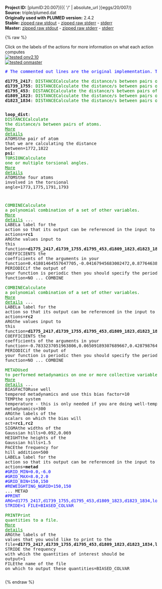 **Project ID:** [plumID:20.007]({{ '/' | absolute_url }}eggs/20/007/)  
**Source:** triple/plumed.dat  
**Originally used with PLUMED version:** 2.4.2  
**Stable:** [zipped raw stdout](plumed.dat.plumed.stdout.txt.zip) - [zipped raw stderr](plumed.dat.plumed.stderr.txt.zip) - [stderr](plumed.dat.plumed.stderr)  
**Master:** [zipped raw stdout](plumed.dat.plumed_master.stdout.txt.zip) - [zipped raw stderr](plumed.dat.plumed_master.stderr.txt.zip) - [stderr](plumed.dat.plumed_master.stderr)  

{% raw %}
<div class="plumedpreheader">
<div class="headerInfo" id="value_details_data/triple/plumed.dat"> Click on the labels of the actions for more information on what each action computes </div>
<div class="containerBadge">
<div class="headerBadge"><a href="plumed.dat.plumed.stderr"><img src="https://img.shields.io/badge/v2.10-passing-green.svg" alt="tested onv2.10" /></a></div>
<div class="headerBadge"><a href="plumed.dat.plumed_master.stderr"><img src="https://img.shields.io/badge/master-passing-green.svg" alt="tested onmaster" /></a></div>
</div>
</div>
<pre class="plumedlisting">
<span style="color:blue" class="comment"># The commented out lines are the original implementation. They have been altered to be compatible with newer PLUMED versions.</span>
<br/><b name="data/triple/plumed.datd1775_2417" onclick='showPath("data/triple/plumed.dat","data/triple/plumed.datd1775_2417","data/triple/plumed.datd1775_2417","brown")'>d1775_2417</b>: <span class="plumedtooltip" style="color:green">DISTANCE<span class="right">Calculate the distance/s between pairs of atoms. <a href="https://www.plumed.org/doc-master/user-doc/html/DISTANCE" style="color:green">More details</a><i></i></span></span> <span class="plumedtooltip">ATOMS<span class="right">the pair of atom that we are calculating the distance between<i></i></span></span>=1775,2417
<span style="display:none;" id="data/triple/plumed.datd1775_2417">The DISTANCE action with label <b>d1775_2417</b> calculates the following quantities:<table  align="center" frame="void" width="95%" cellpadding="5%"><tr><td width="5%"><b> Quantity </b>  </td><td><b> Description </b> </td></tr><tr><td width="5%">d1775_2417.value</td><td>the DISTANCE between this pair of atoms</td></tr></table></span><b name="data/triple/plumed.datd1739_1755" onclick='showPath("data/triple/plumed.dat","data/triple/plumed.datd1739_1755","data/triple/plumed.datd1739_1755","brown")'>d1739_1755</b>: <span class="plumedtooltip" style="color:green">DISTANCE<span class="right">Calculate the distance/s between pairs of atoms. <a href="https://www.plumed.org/doc-master/user-doc/html/DISTANCE" style="color:green">More details</a><i></i></span></span> <span class="plumedtooltip">ATOMS<span class="right">the pair of atom that we are calculating the distance between<i></i></span></span>=1739,1755
<span style="display:none;" id="data/triple/plumed.datd1739_1755">The DISTANCE action with label <b>d1739_1755</b> calculates the following quantities:<table  align="center" frame="void" width="95%" cellpadding="5%"><tr><td width="5%"><b> Quantity </b>  </td><td><b> Description </b> </td></tr><tr><td width="5%">d1739_1755.value</td><td>the DISTANCE between this pair of atoms</td></tr></table></span><b name="data/triple/plumed.datd1795_453" onclick='showPath("data/triple/plumed.dat","data/triple/plumed.datd1795_453","data/triple/plumed.datd1795_453","brown")'>d1795_453</b>: <span class="plumedtooltip" style="color:green">DISTANCE<span class="right">Calculate the distance/s between pairs of atoms. <a href="https://www.plumed.org/doc-master/user-doc/html/DISTANCE" style="color:green">More details</a><i></i></span></span> <span class="plumedtooltip">ATOMS<span class="right">the pair of atom that we are calculating the distance between<i></i></span></span>=1795,453
<span style="display:none;" id="data/triple/plumed.datd1795_453">The DISTANCE action with label <b>d1795_453</b> calculates the following quantities:<table  align="center" frame="void" width="95%" cellpadding="5%"><tr><td width="5%"><b> Quantity </b>  </td><td><b> Description </b> </td></tr><tr><td width="5%">d1795_453.value</td><td>the DISTANCE between this pair of atoms</td></tr></table></span><b name="data/triple/plumed.datd1809_1823" onclick='showPath("data/triple/plumed.dat","data/triple/plumed.datd1809_1823","data/triple/plumed.datd1809_1823","brown")'>d1809_1823</b>: <span class="plumedtooltip" style="color:green">DISTANCE<span class="right">Calculate the distance/s between pairs of atoms. <a href="https://www.plumed.org/doc-master/user-doc/html/DISTANCE" style="color:green">More details</a><i></i></span></span> <span class="plumedtooltip">ATOMS<span class="right">the pair of atom that we are calculating the distance between<i></i></span></span>=1809,1823
<span style="display:none;" id="data/triple/plumed.datd1809_1823">The DISTANCE action with label <b>d1809_1823</b> calculates the following quantities:<table  align="center" frame="void" width="95%" cellpadding="5%"><tr><td width="5%"><b> Quantity </b>  </td><td><b> Description </b> </td></tr><tr><td width="5%">d1809_1823.value</td><td>the DISTANCE between this pair of atoms</td></tr></table></span><b name="data/triple/plumed.datd1823_1834" onclick='showPath("data/triple/plumed.dat","data/triple/plumed.datd1823_1834","data/triple/plumed.datd1823_1834","brown")'>d1823_1834</b>: <span class="plumedtooltip" style="color:green">DISTANCE<span class="right">Calculate the distance/s between pairs of atoms. <a href="https://www.plumed.org/doc-master/user-doc/html/DISTANCE" style="color:green">More details</a><i></i></span></span> <span class="plumedtooltip">ATOMS<span class="right">the pair of atom that we are calculating the distance between<i></i></span></span>=1823,1834

<span style="display:none;" id="data/triple/plumed.datd1823_1834">The DISTANCE action with label <b>d1823_1834</b> calculates the following quantities:<table  align="center" frame="void" width="95%" cellpadding="5%"><tr><td width="5%"><b> Quantity </b>  </td><td><b> Description </b> </td></tr><tr><td width="5%">d1823_1834.value</td><td>the DISTANCE between this pair of atoms</td></tr></table></span><b name="data/triple/plumed.datloop_dist" onclick='showPath("data/triple/plumed.dat","data/triple/plumed.datloop_dist","data/triple/plumed.datloop_dist","brown")'>loop_dist</b>: <span class="plumedtooltip" style="color:green">DISTANCE<span class="right">Calculate the distance/s between pairs of atoms. <a href="https://www.plumed.org/doc-master/user-doc/html/DISTANCE" style="color:green">More details</a><i></i></span></span> <span class="plumedtooltip">ATOMS<span class="right">the pair of atom that we are calculating the distance between<i></i></span></span>=1772,1822
<span style="display:none;" id="data/triple/plumed.datloop_dist">The DISTANCE action with label <b>loop_dist</b> calculates the following quantities:<table  align="center" frame="void" width="95%" cellpadding="5%"><tr><td width="5%"><b> Quantity </b>  </td><td><b> Description </b> </td></tr><tr><td width="5%">loop_dist.value</td><td>the DISTANCE between this pair of atoms</td></tr></table></span><b name="data/triple/plumed.datpsi" onclick='showPath("data/triple/plumed.dat","data/triple/plumed.datpsi","data/triple/plumed.datpsi","brown")'>psi</b>: <span class="plumedtooltip" style="color:green">TORSION<span class="right">Calculate one or multiple torsional angles. <a href="https://www.plumed.org/doc-master/user-doc/html/TORSION" style="color:green">More details</a><i></i></span></span> <span class="plumedtooltip">ATOMS<span class="right">the four atoms involved in the torsional angle<i></i></span></span>=1773,1775,1791,1793

<span style="display:none;" id="data/triple/plumed.datpsi">The TORSION action with label <b>psi</b> calculates the following quantities:<table  align="center" frame="void" width="95%" cellpadding="5%"><tr><td width="5%"><b> Quantity </b>  </td><td><b> Description </b> </td></tr><tr><td width="5%">psi.value</td><td>the TORSION involving these atoms</td></tr></table></span><span class="plumedtooltip" style="color:green">COMBINE<span class="right">Calculate a polynomial combination of a set of other variables. <a href="https://www.plumed.org/doc-master/user-doc/html/COMBINE" style="color:green">More details</a><i></i></span></span> ...
<span class="plumedtooltip">LABEL<span class="right">a label for the action so that its output can be referenced in the input to other actions<i></i></span></span>=<b name="data/triple/plumed.datrc1" onclick='showPath("data/triple/plumed.dat","data/triple/plumed.datrc1","data/triple/plumed.datrc1","brown")'>rc1</b> <span class="plumedtooltip">ARG<span class="right">the values input to this function<i></i></span></span>=<b name="data/triple/plumed.datd1775_2417">d1775_2417</b>,<b name="data/triple/plumed.datd1739_1755">d1739_1755</b>,<b name="data/triple/plumed.datd1795_453">d1795_453</b>,<b name="data/triple/plumed.datd1809_1823">d1809_1823</b>,<b name="data/triple/plumed.datd1823_1834">d1823_1834</b> <span class="plumedtooltip">COEFFICIENTS<span class="right"> the coefficients of the arguments in your function<i></i></span></span>=0.41801464557647705,-0.04167945683002472,0.8776463866233826,-0.21770134568214417,0.07661298662424088 <span class="plumedtooltip">PERIODIC<span class="right">if the output of your function is periodic then you should specify the periodicity of the function<i></i></span></span>=NO
... COMBINE
<br/><span style="display:none;" id="data/triple/plumed.datrc1">The COMBINE action with label <b>rc1</b> calculates the following quantities:<table  align="center" frame="void" width="95%" cellpadding="5%"><tr><td width="5%"><b> Quantity </b>  </td><td><b> Description </b> </td></tr><tr><td width="5%">rc1.value</td><td>a linear combination</td></tr></table></span><span class="plumedtooltip" style="color:green">COMBINE<span class="right">Calculate a polynomial combination of a set of other variables. <a href="https://www.plumed.org/doc-master/user-doc/html/COMBINE" style="color:green">More details</a><i></i></span></span> ...
<span class="plumedtooltip">LABEL<span class="right">a label for the action so that its output can be referenced in the input to other actions<i></i></span></span>=<b name="data/triple/plumed.datrc2" onclick='showPath("data/triple/plumed.dat","data/triple/plumed.datrc2","data/triple/plumed.datrc2","brown")'>rc2</b> <span class="plumedtooltip">ARG<span class="right">the values input to this function<i></i></span></span>=<b name="data/triple/plumed.datd1775_2417">d1775_2417</b>,<b name="data/triple/plumed.datd1739_1755">d1739_1755</b>,<b name="data/triple/plumed.datd1795_453">d1795_453</b>,<b name="data/triple/plumed.datd1809_1823">d1809_1823</b>,<b name="data/triple/plumed.datd1823_1834">d1823_1834</b> <span class="plumedtooltip">COEFFICIENTS<span class="right"> the coefficients of the arguments in your function<i></i></span></span>=-0.7833237051963806,0.06509189307689667,0.42879876494407654,0.0804712250828743,-0.43797600269317627 <span class="plumedtooltip">PERIODIC<span class="right">if the output of your function is periodic then you should specify the periodicity of the function<i></i></span></span>=NO
... COMBINE
<br/><span style="display:none;" id="data/triple/plumed.datrc2">The COMBINE action with label <b>rc2</b> calculates the following quantities:<table  align="center" frame="void" width="95%" cellpadding="5%"><tr><td width="5%"><b> Quantity </b>  </td><td><b> Description </b> </td></tr><tr><td width="5%">rc2.value</td><td>a linear combination</td></tr></table></span><span class="plumedtooltip" style="color:green">METAD<span class="right">Used to performed metadynamics on one or more collective variables. <a href="https://www.plumed.org/doc-master/user-doc/html/METAD" style="color:green">More details</a><i></i></span></span> ...
<span class="plumedtooltip">BIASFACTOR<span class="right">use well tempered metadynamics and use this bias factor<i></i></span></span>=10
<span class="plumedtooltip">TEMP<span class="right">the system temperature - this is only needed if you are doing well-tempered metadynamics<i></i></span></span>=300
<span class="plumedtooltip">ARG<span class="right">the labels of the scalars on which the bias will act<i></i></span></span>=<b name="data/triple/plumed.datrc1">rc1</b>,<b name="data/triple/plumed.datrc2">rc2</b>
<span class="plumedtooltip">SIGMA<span class="right">the widths of the Gaussian hills<i></i></span></span>=0.092,0.069
<span class="plumedtooltip">HEIGHT<span class="right">the heights of the Gaussian hills<i></i></span></span>=1.5
<span class="plumedtooltip">PACE<span class="right">the frequency for hill addition<i></i></span></span>=500
<span class="plumedtooltip">LABEL<span class="right">a label for the action so that its output can be referenced in the input to other actions<i></i></span></span>=<b name="data/triple/plumed.datmetad" onclick='showPath("data/triple/plumed.dat","data/triple/plumed.datmetad","data/triple/plumed.datmetad","brown")'>metad</b>
<span style="color:blue" class="comment">#GRID_MIN=0.0,-6.0</span>
<span style="color:blue" class="comment">#GRID_MAX=8.0,2.0</span>
<span style="color:blue" class="comment">#GRID_BIN=150,150</span>
<span style="color:blue" class="comment">#REWEIGHTING_NGRID=150,150</span>
... METAD
<br/><span style="color:blue" class="comment">#PRINT ARG=d1775_2417,d1739_1755,d1795_453,d1809_1823,d1823_1834,loop_dist,psi,rc1,rc2,metad.bias,metad.rbias STRIDE=1 FILE=BIASED_COLVAR</span>
<br/><span style="display:none;" id="data/triple/plumed.datmetad">The METAD action with label <b>metad</b> calculates the following quantities:<table  align="center" frame="void" width="95%" cellpadding="5%"><tr><td width="5%"><b> Quantity </b>  </td><td><b> Description </b> </td></tr><tr><td width="5%">metad.bias</td><td>the instantaneous value of the bias potential</td></tr></table></span><span class="plumedtooltip" style="color:green">PRINT<span class="right">Print quantities to a file. <a href="https://www.plumed.org/doc-master/user-doc/html/PRINT" style="color:green">More details</a><i></i></span></span> <span class="plumedtooltip">ARG<span class="right">the labels of the values that you would like to print to the file<i></i></span></span>=<b name="data/triple/plumed.datd1775_2417">d1775_2417</b>,<b name="data/triple/plumed.datd1739_1755">d1739_1755</b>,<b name="data/triple/plumed.datd1795_453">d1795_453</b>,<b name="data/triple/plumed.datd1809_1823">d1809_1823</b>,<b name="data/triple/plumed.datd1823_1834">d1823_1834</b>,<b name="data/triple/plumed.datloop_dist">loop_dist</b>,<b name="data/triple/plumed.datpsi">psi</b>,<b name="data/triple/plumed.datrc1">rc1</b>,<b name="data/triple/plumed.datrc2">rc2</b>,<b name="data/triple/plumed.datmetad">metad.bias</b> <span class="plumedtooltip">STRIDE<span class="right"> the frequency with which the quantities of interest should be output<i></i></span></span>=1 <span class="plumedtooltip">FILE<span class="right">the name of the file on which to output these quantities<i></i></span></span>=BIASED_COLVAR
</pre>
{% endraw %}
